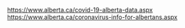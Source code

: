 https://www.alberta.ca/covid-19-alberta-data.aspx
https://www.alberta.ca/coronavirus-info-for-albertans.aspx
